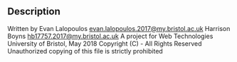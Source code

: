 ## Description
Written by
Evan Lalopoulos <evan.lalopoulos.2017@my.bristol.ac.uk>
Harrison Boyns <hb17757.2017@my.bristol.ac.uk>
A project for Web Technologies
University of Bristol, May 2018
Copyright (C) - All Rights Reserved
Unauthorized copying of this file is strictly prohibited
